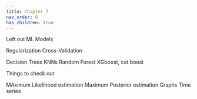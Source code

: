 ```yaml
---
title: Chapter 7
nav_order: 6
has_children: true
---
```


Left out ML Models 

Regularization
Cross-Validation


Decision Trees
KNNs 
Random Forest 
XGboost, cat boost 


Things to check out 

MAximum Likelihood estimation
Maximum Posterior estimation
Graphs 
Time series